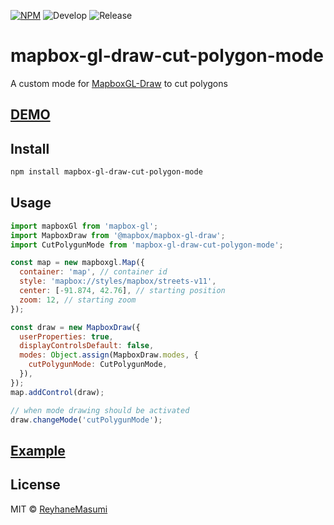 [![NPM](https://img.shields.io/npm/v/mapbox-gl-draw-cut-polygon-mode.svg)](https://www.npmjs.com/package/mapbox-gl-draw-cut-polygon-mode)
![Develop](https://github.com/reyhanemasumi/mapbox-gl-draw-cut-polygon-mode/workflows/Develop/badge.svg)
![Release](https://github.com/reyhanemasumi/mapbox-gl-draw-cut-polygon-mode/workflows/Release/badge.svg)

# mapbox-gl-draw-cut-polygon-mode

A custom mode for [MapboxGL-Draw](https://github.com/mapbox/mapbox-gl-draw) to cut polygons

## [DEMO](https://reyhanemasumi.github.io/mapbox-gl-draw-cut-polygon-mode/)

## Install

```bash
npm install mapbox-gl-draw-cut-polygon-mode
```

## Usage

```js
import mapboxGl from 'mapbox-gl';
import MapboxDraw from '@mapbox/mapbox-gl-draw';
import CutPolygunMode from 'mapbox-gl-draw-cut-polygon-mode';

const map = new mapboxgl.Map({
  container: 'map', // container id
  style: 'mapbox://styles/mapbox/streets-v11',
  center: [-91.874, 42.76], // starting position
  zoom: 12, // starting zoom
});

const draw = new MapboxDraw({
  userProperties: true,
  displayControlsDefault: false,
  modes: Object.assign(MapboxDraw.modes, {
    cutPolygunMode: CutPolygunMode,
  }),
});
map.addControl(draw);

// when mode drawing should be activated
draw.changeMode('cutPolygunMode');
```

## [Example](https://github.com/ReyhaneMasumi/mapbox-gl-draw-cut-polygon-mode/blob/main/demo/src/App.js)

## License

MIT © [ReyhaneMasumi](LICENSE)
